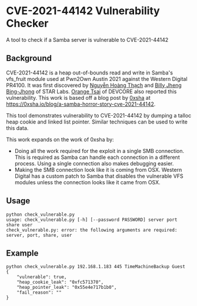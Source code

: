 # CVE-2021-44142 Vulnerability Checker
A tool to check if a Samba server is vulnerable to CVE-2021-44142

## Background
CVE-2021-44142 is a heap out-of-bounds read and write in Samba's vfs_fruit module used at Pwn2Own Austin 2021 against the Western Digital PR4100. It was first discovered by [Nguyễn Hoàng Thạch](https://twitter.com/hi_im_d4rkn3ss) and [Billy Jheng Bing-Jhong](https://twitter.com/st424204) of STAR Labs. [Orange Tsai](https://twitter.com/orange_8361) of DEVCORE also reported this vulnerability. This work is based off a blog post by [0xsha](https://twitter.com/0xsha) at https://0xsha.io/blog/a-samba-horror-story-cve-2021-44142.

This tool demonstrates vulnerability to CVE-2021-44142 by dumping a talloc heap cookie and linked list pointer. Similar techniques can be used to write this data.

This work expands on the work of 0xsha by:
* Doing all the work required for the exploit in a single SMB connection. This is required as Samba can handle each connection in a different process. Using a single connection also makes debugging easier.
* Making the SMB connection look like it is coming from OSX. Western Digital has a custom patch to Samba that disables the vulnerable VFS modules unless the connection looks like it came from OSX.

## Usage
```
python check_vulnerable.py 
usage: check_vulnerable.py [-h] [--password PASSWORD] server port share user
check_vulnerable.py: error: the following arguments are required: server, port, share, user

```
## Example
```
python check_vulnerable.py 192.168.1.183 445 TimeMachineBackup Guest
{
    "vulnerable": true,
    "heap_cookie_leak": "0xfc571370",
    "heap_pointer_leak": "0x55e4e717b1b0",
    "fail_reason": ""
}
```